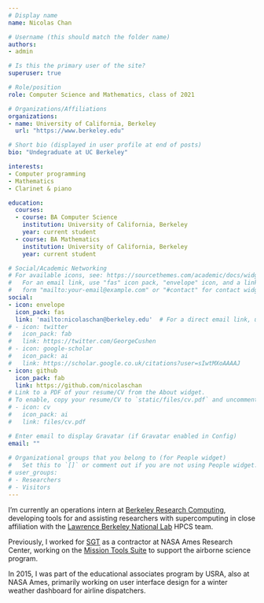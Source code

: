 ```yaml
---
# Display name
name: Nicolas Chan 

# Username (this should match the folder name)
authors:
- admin

# Is this the primary user of the site?
superuser: true

# Role/position
role: Computer Science and Mathematics, class of 2021

# Organizations/Affiliations
organizations:
- name: University of California, Berkeley
  url: "https://www.berkeley.edu"

# Short bio (displayed in user profile at end of posts)
bio: "Undegraduate at UC Berkeley"

interests:
- Computer programming
- Mathematics
- Clarinet & piano

education:
  courses:
  - course: BA Computer Science
    institution: University of California, Berkeley
    year: current student
  - course: BA Mathematics
    institution: University of California, Berkeley
    year: current student

# Social/Academic Networking
# For available icons, see: https://sourcethemes.com/academic/docs/widgets/#icons
#   For an email link, use "fas" icon pack, "envelope" icon, and a link in the
#   form "mailto:your-email@example.com" or "#contact" for contact widget.
social:
- icon: envelope
  icon_pack: fas
  link: 'mailto:nicolaschan@berkeley.edu'  # For a direct email link, use "mailto:test@example.org".
# - icon: twitter
#   icon_pack: fab
#   link: https://twitter.com/GeorgeCushen
# - icon: google-scholar
#   icon_pack: ai
#   link: https://scholar.google.co.uk/citations?user=sIwtMXoAAAAJ
- icon: github
  icon_pack: fab
  link: https://github.com/nicolaschan
# Link to a PDF of your resume/CV from the About widget.
# To enable, copy your resume/CV to `static/files/cv.pdf` and uncomment the lines below.  
# - icon: cv
#   icon_pack: ai
#   link: files/cv.pdf

# Enter email to display Gravatar (if Gravatar enabled in Config)
email: ""
  
# Organizational groups that you belong to (for People widget)
#   Set this to `[]` or comment out if you are not using People widget.  
# user_groups:
# - Researchers
# - Visitors
---
```


I’m currently an operations intern at [Berkeley Research Computing](https://research-it.berkeley.edu/blog/17/12/21/success-stories-brc%E2%80%99s-undergraduate-ops-internship-program), developing tools for and assisting researchers with supercomputing in close affiliation with the [Lawrence Berkeley National Lab](https://www.lbl.gov) HPCS team.

Previously, I worked for [SGT](http://www.sgt-inc.com) as a contractor at NASA Ames Research Center, working on the [Mission Tools Suite](https://mts.nasa.gov) to support the airborne science program.

In 2015, I was part of the educational associates program by USRA, also at NASA Ames, primarily working on user interface design for a winter weather dashboard for airline dispatchers.
